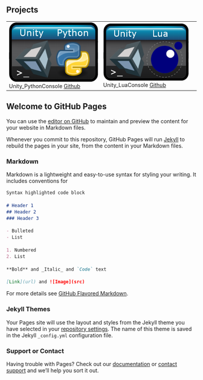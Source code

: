## Projects


| | | |
|-|-|-|
| [![Image](img/Unity_Python_Console.png)](https://github.com/karolwieczorek/Unity_PythonConsole) <br/> Unity_PythonConsole [Github](https://github.com/karolwieczorek/Unity_PythonConsole) | [![Image](img/Unity_Lua_Console.png)](https://github.com/karolwieczorek/Unity_LuaConsole) <br/> Unity_LuaConsole [Github](https://github.com/karolwieczorek/Unity_LuaConsole) |

## Welcome to GitHub Pages

You can use the [editor on GitHub](https://github.com/karolwieczorek/karolwieczorek.github.io/edit/master/README.md) to maintain and preview the content for your website in Markdown files.

Whenever you commit to this repository, GitHub Pages will run [Jekyll](https://jekyllrb.com/) to rebuild the pages in your site, from the content in your Markdown files.

### Markdown

Markdown is a lightweight and easy-to-use syntax for styling your writing. It includes conventions for

```markdown
Syntax highlighted code block

# Header 1
## Header 2
### Header 3

- Bulleted
- List

1. Numbered
2. List

**Bold** and _Italic_ and `Code` text

[Link](url) and ![Image](src)
```

For more details see [GitHub Flavored Markdown](https://guides.github.com/features/mastering-markdown/).

### Jekyll Themes

Your Pages site will use the layout and styles from the Jekyll theme you have selected in your [repository settings](https://github.com/karolwieczorek/karolwieczorek.github.io/settings). The name of this theme is saved in the Jekyll `_config.yml` configuration file.

### Support or Contact

Having trouble with Pages? Check out our [documentation](https://help.github.com/categories/github-pages-basics/) or [contact support](https://github.com/contact) and we’ll help you sort it out.
